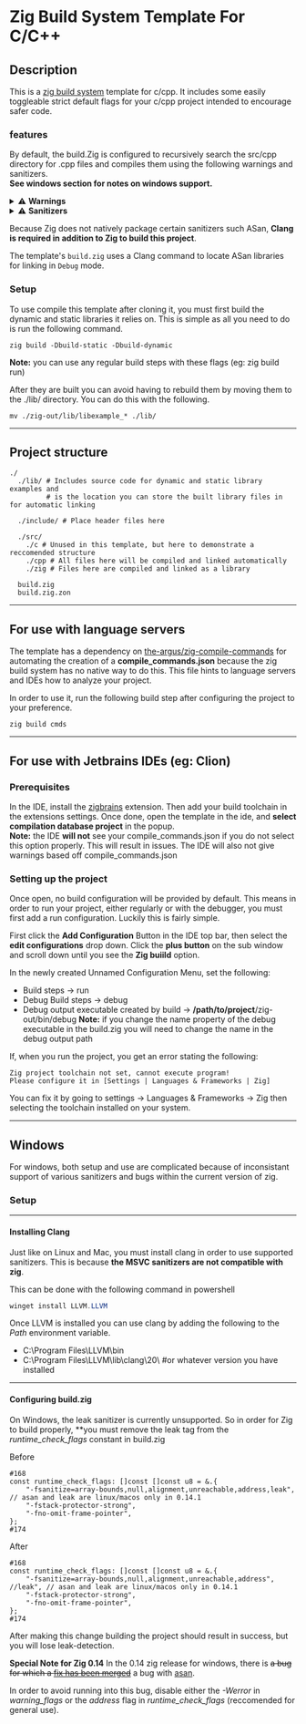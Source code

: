 # Zig Build System Template For C/C++
## Description
This is a [zig build system](https://ziglang.org/) template for c/cpp. It includes some easily toggleable strict default flags
for your c/cpp project intended to encourage safer code.

### features
By default, the build.Zig is configured to recursively search the src/cpp directory for .cpp files and compiles them using the following warnings and sanitizers.  
**See windows section for notes on windows support.**

<details>
<summary>⚠️ <strong>Warnings</strong></summary>
<br>

- Wall
- Wextra
- Wnull-dereference
- Wuninitialized
- Wshadow
- Wpointer-arith              # warns on potentially unsafe pointer arithmetic
- Wstrict-aliasing            # warns on violations of strict aliasing rules
- Wstrict-overflow=5          # warns on compiler assumptions about overflow (level 5 = most strict)
- Wcast-align                 # warns on casts that may result in misaligned memory access
- Wconversion                 # warns on implicit type conversions that may change values
- Wsign-conversion            # warns on implicit signed/unsigned conversions
- Wfloat-equal                # warns on comparisons between floating-point values
- Wformat=2                   # enables full format string checks
- Wswitch-enum                # warns when not all enum values are handled in a switch
- Wmissing-declarations       # warns if functions are defined without prior declarations
- Wunused
- Wundef                      # warns when undefined macros are used in `#if`
- Werror                      # treats all warnings as errors
</details>

<details>
<summary>⚠️ <strong>Sanitizers</strong></summary>
<br>

- fsanitize=address
- fsanitize=array-bounds      # detects out-of-bounds array accesses
- fsanitize=null              # detects null pointer dereferencing
- fsanitize=alignment         # detects misaligned memory access
- fsanitize=leak              # detects memory leaks
- fsanitize=unreachable       # detects execution of code marked as unreachable
- fstack-protector-strong     # adds stack canaries to detect buffer overflows
- fno-omit-frame-pointer      # keeps frame pointers for better stack traces

</details>

Because Zig does not natively package certain sanitizers such ASan, **Clang is required in addition to Zig to build this project**.  

The template's `build.zig` uses a Clang command to locate ASan libraries for linking in `Debug` mode.

### Setup
To use compile this template after cloning it, you must first build the dynamic and static libraries it relies on. This is simple as all you need to do is run the following command.  

```
zig build -Dbuild-static -Dbuild-dynamic
```
**Note:** you can use any regular build steps with these flags (eg: zig build run)

After they are built you can avoid having to rebuild them by moving them to the ./lib/ directory. You can do this with the following.
```
mv ./zig-out/lib/libexample_* ./lib/
```

---
## Project structure
```
./
  ./lib/ # Includes source code for dynamic and static library examples and
         # is the location you can store the built library files in for automatic linking

  ./include/ # Place header files here

  ./src/
    ./c # Unused in this template, but here to demonstrate a reccomended structure
    ./cpp # All files here will be compiled and linked automatically
    ./zig # Files here are compiled and linked as a library

  build.zig
  build.zig.zon
```

---
## For use with language servers
The template has a dependency on [the-argus/zig-compile-commands](https://github.com/the-argus/zig-compile-commands) for automating the creation of a **compile_commands.json** because the zig build system has no native way to do this. This file hints to language servers and IDEs how to analyze your project.

In order to use it, run the following build step after configuring the project to your preference.

```
zig build cmds
```

---
## For use with Jetbrains IDEs (eg: Clion)
### Prerequisites
In the IDE, install the [zigbrains](https://plugins.jetbrains.com/plugin/22456-zigbrains) extension. Then add your build toolchain in the extensions settings. Once done, open the template in the ide, and **select compilation database project** in the popup.  
**Note:** the IDE **will not** see your compile_commands.json if you do not select this option properly. This will result in issues. The IDE will also not give warnings based off compile_commands.json 

### Setting up the project
Once open, no build configuration will be provided by default. This  means in order to run your project, either regularly or with the debugger, you must first add a run configuration. Luckily this is fairly simple.

First click the **Add Configuration** Button in the IDE top bar, then select the **edit configurations** drop down. Click the **plus button** on the sub window and scroll down until you see the **Zig buiild** option.

In the newly created Unnamed Configuration Menu, set the following:
- Build steps &rarr; run
- Debug Build steps &rarr; debug
- Debug output executable created by build  &rarr; **/path/to/project**/zig-out/bin/debug
  **Note:** if you change the name property of the debug executable in the build.zig you will need to change the name in the debug output path

If, when you run the project, you get an error stating the following:

```
Zig project toolchain not set, cannot execute program!
Please configure it in [Settings | Languages & Frameworks | Zig]
```

You can fix it by going to settings -> Languages & Frameworks -> Zig then selecting the toolchain installed on your system.

---
## Windows
For windows, both setup and use are complicated because of inconsistant support of various sanitizers and bugs within the current version of zig. 

### Setup
---
#### Installing Clang
Just like on Linux and Mac, you must install clang in order to use supported sanitizers. This is because **the MSVC sanitizers are not compatible with zig**.

This can be done with the following command in powershell
```ps1
winget install LLVM.LLVM
```

Once LLVM is installed you can use clang by adding the following to the *Path* environment variable.
- C:\Program Files\LLVM\bin
- C:\Program Files\LLVM\lib\clang\20\ #or whatever version you have installed
---
#### Configuring build.zig
On Windows, the leak sanitizer is currently unsupported. So in order for Zig to build properly, **you must remove the leak tag from the *runtime_check_flags* constant in build.zig

Before
```zig
#168
const runtime_check_flags: []const []const u8 = &.{
    "-fsanitize=array-bounds,null,alignment,unreachable,address,leak", // asan and leak are linux/macos only in 0.14.1
    "-fstack-protector-strong",
    "-fno-omit-frame-pointer",
};
#174
```

After
```zig
#168
const runtime_check_flags: []const []const u8 = &.{
    "-fsanitize=array-bounds,null,alignment,unreachable,address", //leak", // asan and leak are linux/macos only in 0.14.1
    "-fstack-protector-strong",
    "-fno-omit-frame-pointer",
};
#174
```

After making this change building the project should result in success, but you will lose leak-detection.

**Special Note for Zig 0.14**
In the 0.14 zig release for windows, there is ~~a bug for which a [fix has been merged](https://github.com/ziglang/zig/pull/23140)~~ a bug with [asan](https://github.com/ziglang/zig/issues/24643).  

In order to avoid running into this bug, disable either the *-Werror* in *warning_flags* or the *address* flag in *runtime_check_flags* (reccomended for general use).
